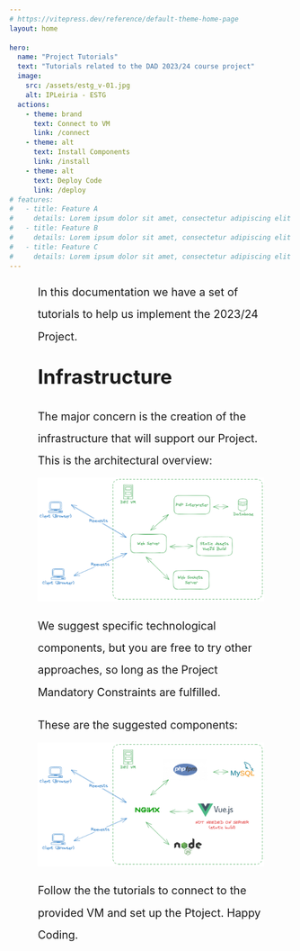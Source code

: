 ```yaml
---
# https://vitepress.dev/reference/default-theme-home-page
layout: home

hero:
  name: "Project Tutorials"
  text: "Tutorials related to the DAD 2023/24 course project"
  image:
    src: /assets/estg_v-01.jpg
    alt: IPLeiria - ESTG
  actions:
    - theme: brand
      text: Connect to VM
      link: /connect
    - theme: alt
      text: Install Components
      link: /install
    - theme: alt
      text: Deploy Code
      link: /deploy
# features:
#   - title: Feature A
#     details: Lorem ipsum dolor sit amet, consectetur adipiscing elit
#   - title: Feature B
#     details: Lorem ipsum dolor sit amet, consectetur adipiscing elit
#   - title: Feature C
#     details: Lorem ipsum dolor sit amet, consectetur adipiscing elit
---
```


<div style="max-width: 80%; margin: auto; font-size: 1.4em;">
<p style="margin-bottom: 10px; line-height:2em;">In this documentation we have a set of tutorials to help us implement the 2023/24 Project.</p>

<h2 style="font-size:1.8em; font-weight:bold; margin: 30px 0; clear:both;"> Infrastructure </h2>

<p style="margin-bottom: 10px; line-height:2em;">The major concern is the creation of the infrastructure that will support our Project. This is the architectural overview:</p>

<img src="./assets/project_architecture.png" style="margin: auto;"/>

<p style="margin-bottom: 10px; line-height:2em;">We suggest specific technological components, but you are free to try other approaches, so long as the Project Mandatory Constraints are fulfilled.</p>

<p style="margin-bottom: 10px; line-height:2em;">These are the suggested components:</p>
<img src="./assets/project_components.png "  style="margin: auto;"/>

<p style="margin-bottom: 10px; line-height:2em;">Follow the the tutorials to connect to the provided VM and set up the Ptoject. Happy Coding.</p>

</div>

